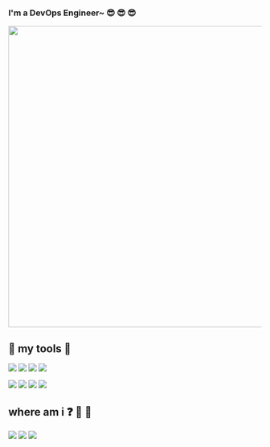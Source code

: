 ### I'm a DevOps Engineer~ :sunglasses: :sunglasses: :sunglasses:
<img src="https://marvel-b1-cdn.bc0a.com/f00000000236551/dt-cdn.net/wp-content/uploads/2021/07/13429_ILL_DevOpsLoop.png" width="600" />
  
## :hammer: my tools :wrench:

<img src="https://img.shields.io/badge/Go-00ADD8?style=flat-square&logo=Go&logoColor=white"/></a>
<img src="https://img.shields.io/badge/Docker-2496ED?style=flat-square&logo=Docker&logoColor=white"/></a>
<img src="https://img.shields.io/badge/Kubernetes-326CE5?style=flat-square&logo=Kubernetes&logoColor=white"/></a>
<img src="https://img.shields.io/badge/Python-3766AB?style=flat-square&logo=Python&logoColor=white"/></a>

<img src="https://img.shields.io/badge/Amazon AWS-232F3E?style=flat-square&logo=Amazon AWS&logoColor=white"/></a>
<img src="https://img.shields.io/badge/Terraform-7B42BC?style=flat-square&logo=Terraform&logoColor=white"/></a>
<img src="https://img.shields.io/badge/Jenkins-D24939?style=flat-square&logo=Jenkins&logoColor=white"/></a>
<img src="https://img.shields.io/badge/Git-F05032?style=flat-square&logo=Git&logoColor=white"/></a>

## where am i  :question: :mag_right: :eyes:
[<img src="https://img.shields.io/badge/Velog-20C997?style=flat-square&logo=Velog&logoColor=white" target="_blank"/></a>](https://velog.io/@moonblue)
<a href="mailto:devbluemoons@gmail.com" >
[<img src="https://img.shields.io/badge/LinkedIn-0A66C2?style=flat-square&logo=LinkedIn&logoColor=white" target="_blank"/></a>](https://www.linkedin.com/in/bluemoons/)
<img src="https://img.shields.io/badge/Gmail-EA4335?style=flat-square&logo=Gmail&logoColor=white" target="_blank"/>
</a>
